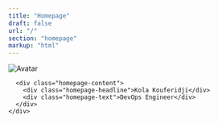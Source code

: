 ```yaml
---
title: "Homepage"
draft: false
url: "/"
section: "homepage"
markup: "html"
---
```


<div id="body" class="homepage">
  <div class="homepage-container">
    <div class="homepage-profile">
      <img class="homepage-img" src="/images/avatar.png" alt="Avatar">

      <div class="homepage-content">
        <div class="homepage-headline">Kola Kouferidji</div>
        <div class="homepage-text">DevOps Engineer</div>
      </div>
    </div>
  </div>
</div>